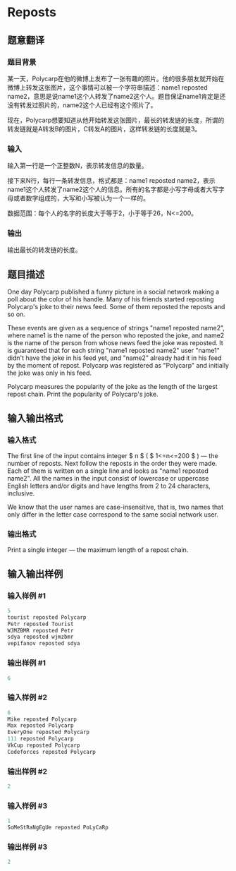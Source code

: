 # Reposts

## 题意翻译

### 题目背景

某一天，Polycarp在他的微博上发布了一张有趣的照片。他的很多朋友就开始在微博上转发这张图片，这个事情可以被一个字符串描述：name1 reposted name2，意思是说name1这个人转发了name2这个人。题目保证name1肯定是还没有转发过照片的，name2这个人已经有这个照片了。

现在，Polycarp想要知道从他开始转发这张图片，最长的转发链的长度，所谓的转发链就是A转发B的图片，C转发A的图片，这样转发链的长度就是3。

### 输入

输入第一行是一个正整数N，表示转发信息的数量。

接下来N行，每行一条转发信息，格式都是：name1 reposted name2，表示name1这个人转发了name2这个人的信息。所有的名字都是小写字母或者大写字母或者数字组成的，大写和小写被认为一个一样的。

数据范围：每个人的名字的长度大于等于2，小于等于26，N<=200。

### 输出

输出最长的转发链的长度。

## 题目描述

One day Polycarp published a funny picture in a social network making a poll about the color of his handle. Many of his friends started reposting Polycarp's joke to their news feed. Some of them reposted the reposts and so on.

These events are given as a sequence of strings "name1 reposted name2", where name1 is the name of the person who reposted the joke, and name2 is the name of the person from whose news feed the joke was reposted. It is guaranteed that for each string "name1 reposted name2" user "name1" didn't have the joke in his feed yet, and "name2" already had it in his feed by the moment of repost. Polycarp was registered as "Polycarp" and initially the joke was only in his feed.

Polycarp measures the popularity of the joke as the length of the largest repost chain. Print the popularity of Polycarp's joke.

## 输入输出格式

### 输入格式

The first line of the input contains integer $ n $ ( $ 1<=n<=200 $ ) — the number of reposts. Next follow the reposts in the order they were made. Each of them is written on a single line and looks as "name1 reposted name2". All the names in the input consist of lowercase or uppercase English letters and/or digits and have lengths from 2 to 24 characters, inclusive.

We know that the user names are case-insensitive, that is, two names that only differ in the letter case correspond to the same social network user.

### 输出格式

Print a single integer — the maximum length of a repost chain.

## 输入输出样例

### 输入样例 #1

```cpp
5
tourist reposted Polycarp
Petr reposted Tourist
WJMZBMR reposted Petr
sdya reposted wjmzbmr
vepifanov reposted sdya

```
### 输出样例 #1

```cpp
6

```
### 输入样例 #2

```cpp
6
Mike reposted Polycarp
Max reposted Polycarp
EveryOne reposted Polycarp
111 reposted Polycarp
VkCup reposted Polycarp
Codeforces reposted Polycarp

```
### 输出样例 #2

```cpp
2

```
### 输入样例 #3

```cpp
1
SoMeStRaNgEgUe reposted PoLyCaRp

```
### 输出样例 #3

```cpp
2

```
